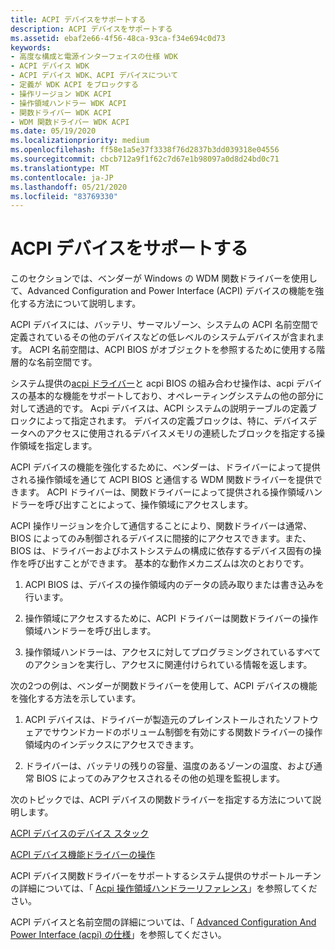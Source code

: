 ```yaml
---
title: ACPI デバイスをサポートする
description: ACPI デバイスをサポートする
ms.assetid: ebaf2e66-4f56-48ca-93ca-f34e694c0d73
keywords:
- 高度な構成と電源インターフェイスの仕様 WDK
- ACPI デバイス WDK
- ACPI デバイス WDK、ACPI デバイスについて
- 定義が WDK ACPI をブロックする
- 操作リージョン WDK ACPI
- 操作領域ハンドラー WDK ACPI
- 関数ドライバー WDK ACPI
- WDM 関数ドライバー WDK ACPI
ms.date: 05/19/2020
ms.localizationpriority: medium
ms.openlocfilehash: ff58e1a5e37f3338f76d2837b3dd039318e04556
ms.sourcegitcommit: cbcb712a9f1f62c7d67e1b98097a0d8d24bd0c71
ms.translationtype: MT
ms.contentlocale: ja-JP
ms.lasthandoff: 05/21/2020
ms.locfileid: "83769330"
---
```

# <a name="supporting-acpi-devices"></a>ACPI デバイスをサポートする

このセクションでは、ベンダーが Windows の WDM 関数ドライバーを使用して、Advanced Configuration and Power Interface (ACPI) デバイスの機能を強化する方法について説明します。

ACPI デバイスには、バッテリ、サーマルゾーン、システムの ACPI 名前空間で定義されているその他のデバイスなどの低レベルのシステムデバイスが含まれます。 ACPI 名前空間は、ACPI BIOS がオブジェクトを参照するために使用する階層的な名前空間です。

システム提供の[acpi ドライバー](https://docs.microsoft.com/windows-hardware/drivers/kernel/acpi-driver)と acpi BIOS の組み合わせ操作は、acpi デバイスの基本的な機能をサポートしており、オペレーティングシステムの他の部分に対して透過的です。 Acpi デバイスは、ACPI システムの説明テーブルの定義ブロックによって指定されます。 デバイスの定義ブロックは、特に、デバイスデータへのアクセスに使用されるデバイスメモリの連続したブロックを指定する操作領域を指定します。

ACPI デバイスの機能を強化するために、ベンダーは、ドライバーによって提供される操作領域を通じて ACPI BIOS と通信する WDM 関数ドライバーを提供できます。 ACPI ドライバーは、関数ドライバーによって提供される操作領域ハンドラーを呼び出すことによって、操作領域にアクセスします。

ACPI 操作リージョンを介して通信することにより、関数ドライバーは通常、BIOS によってのみ制御されるデバイスに間接的にアクセスできます。また、BIOS は、ドライバーおよびホストシステムの構成に依存するデバイス固有の操作を呼び出すことができます。 基本的な動作メカニズムは次のとおりです。

1. ACPI BIOS は、デバイスの操作領域内のデータの読み取りまたは書き込みを行います。

1. 操作領域にアクセスするために、ACPI ドライバーは関数ドライバーの操作領域ハンドラーを呼び出します。

1. 操作領域ハンドラーは、アクセスに対してプログラミングされているすべてのアクションを実行し、アクセスに関連付けられている情報を返します。

次の2つの例は、ベンダーが関数ドライバーを使用して、ACPI デバイスの機能を強化する方法を示しています。

1. ACPI デバイスは、ドライバーが製造元のプレインストールされたソフトウェアでサウンドカードのボリューム制御を有効にする関数ドライバーの操作領域内のインデックスにアクセスできます。

1. ドライバーは、バッテリの残りの容量、温度のあるゾーンの温度、および通常 BIOS によってのみアクセスされるその他の処理を監視します。

次のトピックでは、ACPI デバイスの関数ドライバーを指定する方法について説明します。

[ACPI デバイスのデバイス スタック](device-stacks-for-an-acpi-device.md)

[ACPI デバイス機能ドライバーの操作](operation-of-an-acpi-device-function-driver.md)

ACPI デバイス関数ドライバーをサポートするシステム提供のサポートルーチンの詳細については、「 [Acpi 操作領域ハンドラーリファレンス](https://docs.microsoft.com/windows-hardware/drivers/ddi/_acpi/index)」を参照してください。

ACPI デバイスと名前空間の詳細については、「 [Advanced Configuration And Power Interface (acpi) の仕様](https://uefi.org/specifications)」を参照してください。
